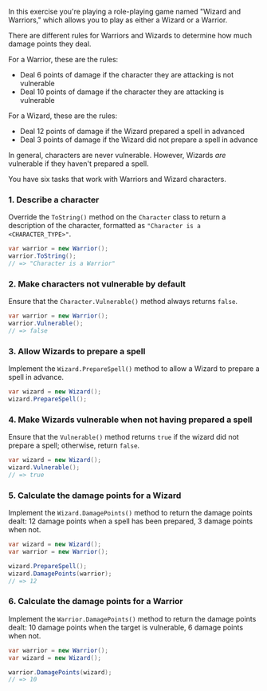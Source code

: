 In this exercise you're playing a role-playing game named "Wizard and Warriors," which allows you to play as either a Wizard or a Warrior.

There are different rules for Warriors and Wizards to determine how much damage points they deal.

For a Warrior, these are the rules:

- Deal 6 points of damage if the character they are attacking is not vulnerable
- Deal 10 points of damage if the character they are attacking is vulnerable

For a Wizard, these are the rules:

- Deal 12 points of damage if the Wizard prepared a spell in advanced
- Deal 3 points of damage if the Wizard did not prepare a spell in advance

In general, characters are never vulnerable. However, Wizards _are_ vulnerable if they haven't prepared a spell.

You have six tasks that work with Warriors and Wizard characters.

### 1. Describe a character

Override the `ToString()` method on the `Character` class to return a description of the character, formatted as `"Character is a <CHARACTER_TYPE>"`.

```csharp
var warrior = new Warrior();
warrior.ToString();
// => "Character is a Warrior"
```

### 2. Make characters not vulnerable by default

Ensure that the `Character.Vulnerable()` method always returns `false`.

```csharp
var warrior = new Warrior();
warrior.Vulnerable();
// => false
```

### 3. Allow Wizards to prepare a spell

Implement the `Wizard.PrepareSpell()` method to allow a Wizard to prepare a spell in advance.

```csharp
var wizard = new Wizard();
wizard.PrepareSpell();
```

### 4. Make Wizards vulnerable when not having prepared a spell

Ensure that the `Vulnerable()` method returns `true` if the wizard did not prepare a spell; otherwise, return `false`.

```csharp
var wizard = new Wizard();
wizard.Vulnerable();
// => true
```

### 5. Calculate the damage points for a Wizard

Implement the `Wizard.DamagePoints()` method to return the damage points dealt: 12 damage points when a spell has been prepared, 3 damage points when not.

```csharp
var wizard = new Wizard();
var warrior = new Warrior();

wizard.PrepareSpell();
wizard.DamagePoints(warrior);
// => 12
```

### 6. Calculate the damage points for a Warrior

Implement the `Warrior.DamagePoints()` method to return the damage points dealt: 10 damage points when the target is vulnerable, 6 damage points when not.

```csharp
var warrior = new Warrior();
var wizard = new Wizard();

warrior.DamagePoints(wizard);
// => 10
```
